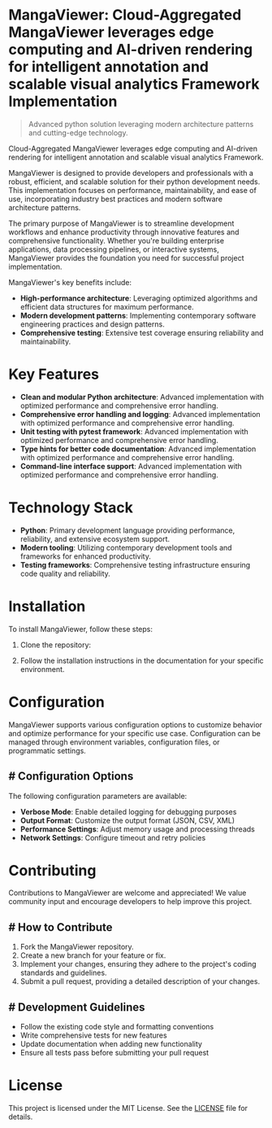 <!-- fallback_MangaViewer_20251021105419_72512 -->

# MangaViewer: Cloud-Aggregated MangaViewer leverages edge computing and AI-driven rendering for intelligent annotation and scalable visual analytics Framework Implementation
> Advanced python solution leveraging modern architecture patterns and cutting-edge technology.

Cloud-Aggregated MangaViewer leverages edge computing and AI-driven rendering for intelligent annotation and scalable visual analytics Framework.

MangaViewer is designed to provide developers and professionals with a robust, efficient, and scalable solution for their python development needs. This implementation focuses on performance, maintainability, and ease of use, incorporating industry best practices and modern software architecture patterns.

The primary purpose of MangaViewer is to streamline development workflows and enhance productivity through innovative features and comprehensive functionality. Whether you're building enterprise applications, data processing pipelines, or interactive systems, MangaViewer provides the foundation you need for successful project implementation.

MangaViewer's key benefits include:

* **High-performance architecture**: Leveraging optimized algorithms and efficient data structures for maximum performance.
* **Modern development patterns**: Implementing contemporary software engineering practices and design patterns.
* **Comprehensive testing**: Extensive test coverage ensuring reliability and maintainability.

# Key Features

* **Clean and modular Python architecture**: Advanced implementation with optimized performance and comprehensive error handling.
* **Comprehensive error handling and logging**: Advanced implementation with optimized performance and comprehensive error handling.
* **Unit testing with pytest framework**: Advanced implementation with optimized performance and comprehensive error handling.
* **Type hints for better code documentation**: Advanced implementation with optimized performance and comprehensive error handling.
* **Command-line interface support**: Advanced implementation with optimized performance and comprehensive error handling.

# Technology Stack

* **Python**: Primary development language providing performance, reliability, and extensive ecosystem support.
* **Modern tooling**: Utilizing contemporary development tools and frameworks for enhanced productivity.
* **Testing frameworks**: Comprehensive testing infrastructure ensuring code quality and reliability.

# Installation

To install MangaViewer, follow these steps:

1. Clone the repository:


2. Follow the installation instructions in the documentation for your specific environment.

# Configuration

MangaViewer supports various configuration options to customize behavior and optimize performance for your specific use case. Configuration can be managed through environment variables, configuration files, or programmatic settings.

## # Configuration Options

The following configuration parameters are available:

* **Verbose Mode**: Enable detailed logging for debugging purposes
* **Output Format**: Customize the output format (JSON, CSV, XML)
* **Performance Settings**: Adjust memory usage and processing threads
* **Network Settings**: Configure timeout and retry policies

# Contributing

Contributions to MangaViewer are welcome and appreciated! We value community input and encourage developers to help improve this project.

## # How to Contribute

1. Fork the MangaViewer repository.
2. Create a new branch for your feature or fix.
3. Implement your changes, ensuring they adhere to the project's coding standards and guidelines.
4. Submit a pull request, providing a detailed description of your changes.

## # Development Guidelines

* Follow the existing code style and formatting conventions
* Write comprehensive tests for new features
* Update documentation when adding new functionality
* Ensure all tests pass before submitting your pull request

# License

This project is licensed under the MIT License. See the [LICENSE](https://github.com/Lyche6666/MangaViewer/blob/main/LICENSE) file for details.
